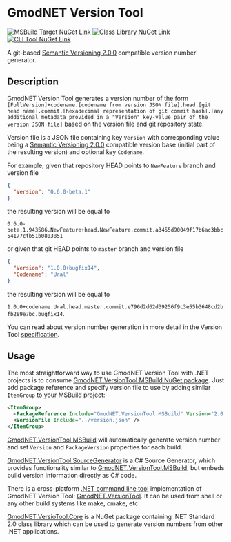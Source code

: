 # GmodNET Version Tool
[![MSBuild Target NuGet Link](https://img.shields.io/nuget/v/GmodNET.VersionTool.MSBuild?label=MSBuild%20Target&style=plastic)](https://www.nuget.org/packages/GmodNET.VersionTool.MSBuild/)
[![Class Library NuGet Link](https://img.shields.io/nuget/v/GmodNET.VersionTool.Core?label=Class%20Library&style=plastic)](https://www.nuget.org/packages/GmodNET.VersionTool.Core/)
[![CLI Tool NuGet Link](https://img.shields.io/nuget/v/GmodNET.VersionTool?label=CLI%20Tool&style=plastic)](https://www.nuget.org/packages/GmodNET.VersionTool/)

A git-based [Semantic Versioning 2.0.0](https://semver.org/spec/v2.0.0.html) compatible version number generator.

## Description

GmodNET Version Tool generates a version number of the form `[FullVersion]+codename.[codename from version JSON file].head.[git head name].commit.[hexadecimal representation of git commit hash].[any additional metadata provided in a "Version" key-value pair of the version JSON file]` based on the version file and git repository state.

Version file is a JSON file containing key `Version` with corresponding value being a [Semantic Versioning 2.0.0](https://semver.org/spec/v2.0.0.html) compatible version base (initial part of the resulting version) and optional key `Codename`.

For example, given that repository HEAD points to `NewFeature` branch and version file
```json
{
  "Version": "0.6.0-beta.1"
}
```
the resulting version will be equal to

`0.6.0-beta.1.943586.NewFeature+head.NewFeature.commit.a3455d90049f17b6ac3bbc54177cfb51b0803851`

or given that git HEAD points to `master` branch and version file
```json
{
  "Version": "1.0.0+bugfix14",
  "Codename": "Ural"
}
```
the resulting version will be equal to

`1.0.0+codename.Ural.head.master.commit.e796d2d62d39256f9c3e55b3648cd2bfb289e7bc.bugfix14`.

You can read about version number generation in more detail in the Version Tool [specification](docs/specification.md).

## Usage

The most straightforward way to use GmodNET Version Tool with .NET projects is to consume [GmodNET.VersionTool.MSBuild NuGet package](https://www.nuget.org/packages/GmodNET.VersionTool.MSBuild/). Just add package reference and specify version file to use by adding similar `ItemGroup` to your MSBuild project:
```xml
<ItemGroup>
  <PackageReference Include="GmodNET.VersionTool.MSBuild" Version="2.0.0" PrivateAssets="All"/>
  <VersionFile Include="../version.json" />
</ItemGroup>
```

[GmodNET.VersionTool.MSBuild](https://www.nuget.org/packages/GmodNET.VersionTool.MSBuild/) will automatically generate version number and set `Version` and `PackageVersion` properties for each build.

[GmodNET.VersionTool.SourceGenerator](https://www.nuget.org/packages/GmodNET.VersionTool.SourceGenerator/) is a C# Source Generator,
which provides functionality similar to [GmodNET.VersionTool.MSBuild](https://www.nuget.org/packages/GmodNET.VersionTool.MSBuild/),
but embeds build version information directly as C# code.

There is a cross-platform [.NET command line tool](https://docs.microsoft.com/en-us/dotnet/core/tools/global-tools) implementation of GmodNET Version Tool: [GmodNET.VersionTool](https://www.nuget.org/packages/GmodNET.VersionTool/). It can be used from shell or any other build systems like make, cmake, etc.

[GmodNET.VersioTool.Core](https://www.nuget.org/packages/GmodNET.VersionTool.Core/) is a NuGet package containing .NET Standard 2.0 class library which can be used to generate version numbers from other .NET applications.
